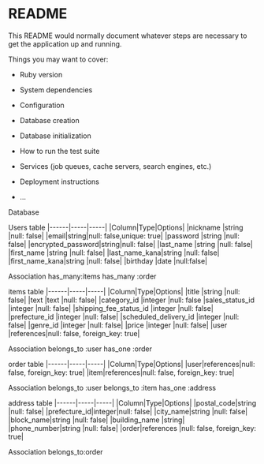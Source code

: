 # README

This README would normally document whatever steps are necessary to get the
application up and running.

Things you may want to cover:

* Ruby version

* System dependencies

* Configuration

* Database creation

* Database initialization

* How to run the test suite

* Services (job queues, cache servers, search engines, etc.)

* Deployment instructions

* ...

Database

Users table
|------|-----|-----|
|Column|Type|Options|
|nickname    |string      |null: false|
|email|string|null: false,unique: true|
|password    |string      |null: false|
|encrypted_password|string|null: false|
|last_name   |string      |null: false|
|first_name  |string      |null: false|
|last_name_kana|string    |null: false|
|first_name_kana|string   |null: false|
|birthday     |date       |null:false|

Association
has_many:items
has_many :order

items table
|------|-----|-----|
|Column|Type|Options|
|title                   |string    |null: false|
|text                    |text      |null: false|
|category_id             |integer   |null: false
|sales_status_id         |integer   |null: false|
|shipping_fee_status_id  |integer   |null: false|
|prefecture_id           |integer   |null: false|
|scheduled_delivery_id   |integer   |null: false|
|genre_id	               |integer   |null: false|
|price                   |integer   |null: false|
|user                    |references|null: false, foreign_key: true|

Association
belongs_to :user
has_one :order

order table
|------|-----|-----|
|Column|Type|Options|
|user|references|null: false, foreign_key: true|
|item|references|null: false, foreign_key: true|

Association
belongs_to :user
belongs_to :item
has_one :address

address table
|------|-----|-----|
|Column|Type|Options|
|postal_code|string   |null: false|
|prefecture_id|integer|null: false|
|city_name|string     |null: false|
|block_name|string    |null: false|
|building_name        |string|
|phone_number|string  |null: false|
|order|references     |null: false, foreign_key: true|

Association
belongs_to:order

